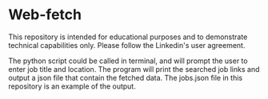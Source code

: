 # Web-fetch

This repository is intended for educational purposes and to demonstrate technical capabilities only. Please follow the Linkedin's user agreement. 

The python script could be called in terminal, and will prompt the user to enter job title and location. The program will print the searched job links and output a json file that contain the fetched data. The jobs.json file in this repository is an example of the output. 